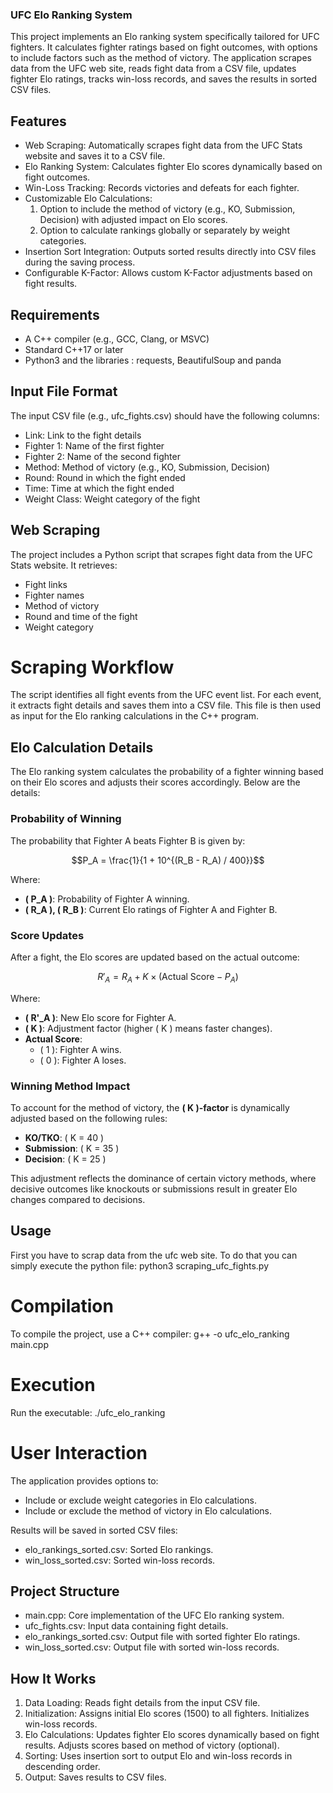 ### UFC Elo Ranking System
This project implements an Elo ranking system specifically tailored for UFC fighters. It calculates fighter ratings based on fight outcomes, with options to include factors such as the method of victory. The application scrapes data from the UFC web site, reads fight data from a CSV file, updates fighter Elo ratings, tracks win-loss records, and saves the results in sorted CSV files.

## Features
- Web Scraping: Automatically scrapes fight data from the UFC Stats website and saves it to a CSV file.
- Elo Ranking System: Calculates fighter Elo scores dynamically based on fight outcomes.
- Win-Loss Tracking: Records victories and defeats for each fighter.
- Customizable Elo Calculations:
  1. Option to include the method of victory (e.g., KO, Submission, Decision) with adjusted impact on Elo scores.
  2. Option to calculate rankings globally or separately by weight categories.
- Insertion Sort Integration: Outputs sorted results directly into CSV files during the saving process.
- Configurable K-Factor: Allows custom K-Factor adjustments based on fight results.

## Requirements
- A C++ compiler (e.g., GCC, Clang, or MSVC)
- Standard C++17 or later
- Python3 and the libraries : requests, BeautifulSoup and panda

## Input File Format
The input CSV file (e.g., ufc_fights.csv) should have the following columns:
- Link: Link to the fight details
- Fighter 1: Name of the first fighter
- Fighter 2: Name of the second fighter
- Method: Method of victory (e.g., KO, Submission, Decision)
- Round: Round in which the fight ended
- Time: Time at which the fight ended
- Weight Class: Weight category of the fight

## Web Scraping
The project includes a Python script that scrapes fight data from the UFC Stats website. It retrieves:
- Fight links
- Fighter names
- Method of victory
- Round and time of the fight
- Weight category

# Scraping Workflow
The script identifies all fight events from the UFC event list.
For each event, it extracts fight details and saves them into a CSV file.
This file is then used as input for the Elo ranking calculations in the C++ program.

## Elo Calculation Details

The Elo ranking system calculates the probability of a fighter winning based on their Elo scores and adjusts their scores accordingly. Below are the details:

### Probability of Winning

The probability that Fighter A beats Fighter B is given by:

```math
P_A = \frac{1}{1 + 10^{(R_B - R_A) / 400}}
```

Where:
- **\( P_A \)**: Probability of Fighter A winning.
- **\( R_A \), \( R_B \)**: Current Elo ratings of Fighter A and Fighter B.

### Score Updates

After a fight, the Elo scores are updated based on the actual outcome:

```math
R'_A = R_A + K \times (\text{Actual Score} - P_A)
```

Where:
- **\( R'_A \)**: New Elo score for Fighter A.
- **\( K \)**: Adjustment factor (higher \( K \) means faster changes).
- **Actual Score**:
  - \( 1 \): Fighter A wins.
  - \( 0 \): Fighter A loses.

### Winning Method Impact

To account for the method of victory, the **\( K \)-factor** is dynamically adjusted based on the following rules:

- **KO/TKO**: \( K = 40 \)
- **Submission**: \( K = 35 \)
- **Decision**: \( K = 25 \)

This adjustment reflects the dominance of certain victory methods, where decisive outcomes like knockouts or submissions result in greater Elo changes compared to decisions.

## Usage
First you have to scrap data from the ufc web site. To do that you can simply execute the python file: 
python3 scraping_ufc_fights.py

# Compilation
To compile the project, use a C++ compiler:
g++ -o ufc_elo_ranking main.cpp

# Execution
Run the executable:
./ufc_elo_ranking

# User Interaction
The application provides options to:
- Include or exclude weight categories in Elo calculations.
- Include or exclude the method of victory in Elo calculations.

Results will be saved in sorted CSV files:
- elo_rankings_sorted.csv: Sorted Elo rankings.
- win_loss_sorted.csv: Sorted win-loss records.

## Project Structure
- main.cpp: Core implementation of the UFC Elo ranking system.
- ufc_fights.csv: Input data containing fight details.
- elo_rankings_sorted.csv: Output file with sorted fighter Elo ratings.
- win_loss_sorted.csv: Output file with sorted win-loss records.

## How It Works
1. Data Loading:
 Reads fight details from the input CSV file.
2. Initialization:
 Assigns initial Elo scores (1500) to all fighters.
 Initializes win-loss records.
3. Elo Calculations:
 Updates fighter Elo scores dynamically based on fight results.
 Adjusts scores based on method of victory (optional).
4. Sorting:
 Uses insertion sort to output Elo and win-loss records in descending order.
5. Output:
 Saves results to CSV files.
